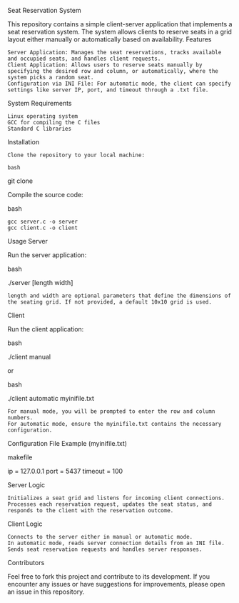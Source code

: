 Seat Reservation System

This repository contains a simple client-server application that implements a seat reservation system. The system allows clients to reserve seats in a grid layout either manually or automatically based on availability.
Features

    Server Application: Manages the seat reservations, tracks available and occupied seats, and handles client requests.
    Client Application: Allows users to reserve seats manually by specifying the desired row and column, or automatically, where the system picks a random seat.
    Configuration via INI File: For automatic mode, the client can specify settings like server IP, port, and timeout through a .txt file.

System Requirements

    Linux operating system
    GCC for compiling the C files
    Standard C libraries

Installation

    Clone the repository to your local machine:

    bash

git clone <repository-url>

Compile the source code:

bash

    gcc server.c -o server
    gcc client.c -o client

Usage
Server

Run the server application:

bash

./server [length width]

    length and width are optional parameters that define the dimensions of the seating grid. If not provided, a default 10x10 grid is used.

Client

Run the client application:

bash

./client manual

or

bash

./client automatic myinifile.txt

    For manual mode, you will be prompted to enter the row and column numbers.
    For automatic mode, ensure the myinifile.txt contains the necessary configuration.

Configuration File Example (myinifile.txt)

makefile

ip = 127.0.0.1
port = 5437
timeout = 100

Server Logic

    Initializes a seat grid and listens for incoming client connections.
    Processes each reservation request, updates the seat status, and responds to the client with the reservation outcome.

Client Logic

    Connects to the server either in manual or automatic mode.
    In automatic mode, reads server connection details from an INI file.
    Sends seat reservation requests and handles server responses.

Contributors

Feel free to fork this project and contribute to its development. If you encounter any issues or have suggestions for improvements, please open an issue in this repository.
